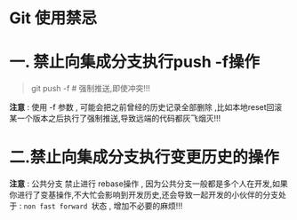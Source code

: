# Git 使用禁忌



# 一.  禁止向集成分支执行push -f操作

> git push -f # 强制推送,即使冲突!!!

**注意** :  使用 -f 参数 , 可能会把之前曾经的历史记录全部删除 ,比如本地reset回滚某一个版本之后执行了强制推送,导致远端的代码都灰飞烟灭!!!





# 二.禁止向集成分支执行变更历史的操作

**注意** : 公共分支 禁止进行 rebase操作 , 因为公共分支一般都是多个人在开发,如果你进行了变基操作,不大忙会影响到开发历史,还会导致一起开发的小伙伴的分支处于 : `non fast forward `状态 , 增加不必要的麻烦!!!

